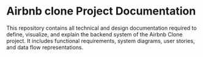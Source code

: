 # Airbnb clone Project Documentation

This repository contains all technical and design documentation required to define, visualize, and explain the backend system of the Airbnb Clone project. It includes functional requirements, system diagrams, user stories, and data flow representations.
